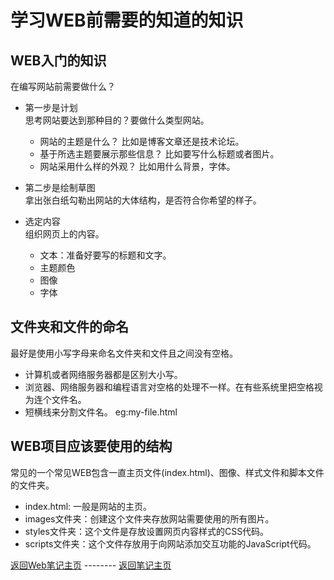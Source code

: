 # 学习WEB前需要的知道的知识

WEB入门的知识    
--------------------------
在编写网站前需要做什么？    
- 第一步是计划    
  思考网站要达到那种目的？要做什么类型网站。     
  - 网站的主题是什么？ 比如是博客文章还是技术论坛。    
  - 基于所选主题要展示那些信息？ 比如要写什么标题或者图片。    
  - 网站采用什么样的外观？ 比如用什么背景，字体。     

- 第二步是绘制草图    
  拿出张白纸勾勒出网站的大体结构，是否符合你希望的样子。    

- 选定内容    
  组织网页上的内容。    
  - 文本：准备好要写的标题和文字。    
  - 主题颜色
  - 图像
  - 字体

文件夹和文件的命名     
----------------------
  最好是使用小写字母来命名文件夹和文件且之间没有空格。    
  - 计算机或者网络服务器都是区别大小写。
  - 浏览器、网络服务器和编程语言对空格的处理不一样。在有些系统里把空格视为连个文件名。    
  - 短横线来分割文件名。 eg:my-file.html 

WEB项目应该要使用的结构     
--------------------------------
  常见的一个常见WEB包含一直主页文件(index.html)、图像、样式文件和脚本文件的文件夹。    
  - index.html: 一般是网站的主页。    
  - images文件夹：创建这个文件夹存放网站需要使用的所有图片。    
  - styles文件夹：这个文件是存放设置网页内容样式的CSS代码。    
  - scripts文件夹：这个文件存放用于向网站添加交互功能的JavaScript代码。    


[返回Web笔记主页](../README.md) -------- [返回笔记主页](../../README.md)